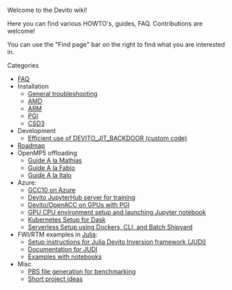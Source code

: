 Welcome to the Devito wiki!

Here you can find various HOWTO's, guides, FAQ. Contributions are welcome!

You can use the "Find page" bar on the right to find what you are interested in.

Categories
* [FAQ](https://github.com/devitocodes/devito/wiki/FAQ)
* Installation
  * [General troubleshooting](https://github.com/devitocodes/devito/wiki/Installation-Issues)
  * [AMD](https://github.com/devitocodes/devito/wiki/Devito-on-AMD)
  * [ARM](https://github.com/devitocodes/devito/wiki/%5BManual%5D-Installing-Devito-on-ARM.-Tested-on-GW4-Isambard)
  * [PGI](https://github.com/devitocodes/devito/wiki/Using-Devito-on-GPUs-with-PGI-OpenACC)
  * [CSD3](https://github.com/devitocodes/devito/wiki/%5BManual%5D-Installing-Devito-on-CSD3@Cambridge)
* Development
  * [Efficient use of DEVITO_JIT_BACKDOOR (custom code)](https://github.com/devitocodes/devito/wiki/Efficient-use-of-DEVITO_JIT_BACKDOOR-in-large-codes-with-many-Operators)
* [Roadmap](https://github.com/devitocodes/devito/wiki/Roadmap)
* OpenMP5 offloading
  * [Guide A la Mathias](https://github.com/devitocodes/devito/wiki/OPENMP-5-GPU-offloading,-docker-image-%5BMathias%5D)
  * [Guide A la Fabio](https://github.com/devitocodes/devito/wiki/OpenMP-5-GPU-offloading-instructions--%5BFabio%5D)
  * [Guide A la Italo](https://github.com/devitocodes/devito/wiki/OpenMP-5-GPU-offloading-instructions-with-Clang-11-%5BItalo%5D)
* Azure:
  * [GCC10 on Azure](https://github.com/devitocodes/devito/wiki/Installing-gcc-10.0.1-with-offloading-support-on-Azure)
  * [Devito JupyterHub server for training](https://github.com/devitocodes/devito/wiki/How-to-setup-a-JupyterHub-server-on-Azure-for-using-Devito-in-a-classroom-environment)
  * [Devito/OpenACC on GPUs with PGI](https://github.com/devitocodes/devito/wiki/Azure:-Using-Devito-on-GPUs-with-PGI-OpenACC)
  * [GPU CPU environment setup and launching Jupyter notebook](https://github.com/devitocodes/devito/wiki/Azure:-GPU-CPU-environment-setup-and-launching-Jupyter-notebook)
  * [Kubernetes Setup for Dask](https://github.com/devitocodes/devito/wiki/Azure:-Kubernetes-Setup-for-Dask)
  * [Serverless Setup using Dockers, CLI, and Batch Shipyard](https://github.com/slimgroup/Azure2019)
* FWI/RTM examples in [Julia](https://julialang.org):
  * [Setup instructions for Julia Devito Inversion framework (JUDI)](https://github.com/slimgroup/JUDI.jl)
  * [Documentation for JUDI](https://slimgroup.github.io/JUDI.jl/)
  * [Examples with notebooks](https://github.com/slimgroup/JUDI.jl/tree/master/examples/notebooks)
* Misc
  * [PBS file generation for benchmarking](https://github.com/devitocodes/devito/wiki/PBS-file-generation-for-benchmarking)
  * [Short project ideas](https://github.com/devitocodes/devito/wiki/Short-project-ideas)
